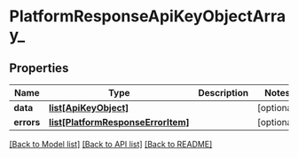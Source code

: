 # PlatformResponseApiKeyObjectArray_

## Properties
Name | Type | Description | Notes
------------ | ------------- | ------------- | -------------
**data** | [**list[ApiKeyObject]**](ApiKeyObject.md) |  | [optional] 
**errors** | [**list[PlatformResponseErrorItem]**](PlatformResponseErrorItem.md) |  | [optional] 

[[Back to Model list]](../README.md#documentation-for-models) [[Back to API list]](../README.md#documentation-for-api-endpoints) [[Back to README]](../README.md)

